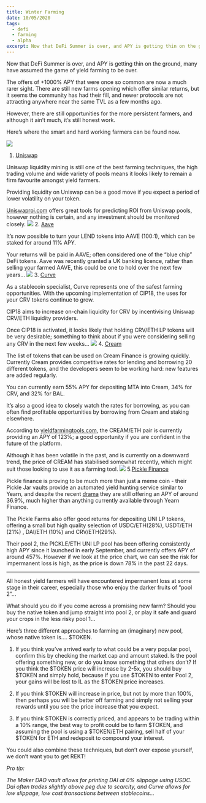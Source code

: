 ```yaml
---
title: Winter Farming
date: 10/05/2020
tags:
  - defi
  - farming
  - alpha
excerpt: Now that DeFi Summer is over, and APY is getting thin on the ground, many have declared the game of yield farming to be over.
---
```


Now that DeFi Summer is over, and APY is getting thin on the ground, many have assumed the game of yield farming to be over.

The offers of +1000% APY that were once so common are now a much rarer sight. There are still new farms opening which offer similar returns, but it seems the community has had their fill, and newer protocols are not attracting anywhere near the same TVL as a few months ago.

However, there are still opportunities for the more persistent farmers, and although it ain’t much, it’s still honest work.

Here’s where the smart and hard working farmers can be found now.

![](https://raw.githubusercontent.com/RektHQ/Assets/main/images/2020/10/uniswap-1.png)

1. [Uniswap](https://uniswap.org/)

Uniswap liquidity mining is still one of the best farming techniques, the high trading volume and wide variety of pools means it looks likely to remain a firm favourite amongst yield farmers.

Providing liquidity on Uniswap can be a good move if you expect a period of lower volatility on your token.

[Uniswaproi.com](https://www.uniswaproi.com/) offers great tools for predicting ROI from Uniswap pools, however nothing is certain, and any investment should be monitored closely.
![](https://raw.githubusercontent.com/RektHQ/Assets/main/images/2020/10/aave-1.jpg) 2. [Aave](https://app.aave.com/)

It’s now possible to turn your LEND tokens into AAVE (100:1), which can be staked for around 11% APY.

Your returns will be paid in AAVE; often considered one of the “blue chip” DeFi tokens. Aave was recently granted a UK banking licence, rather than selling your farmed AAVE, this could be one to hold over the next few years...
![](https://raw.githubusercontent.com/RektHQ/Assets/main/images/2020/10/curve.png) 3. [Curve](https://www.curve.fi/)

As a stablecoin specialist, Curve represents one of the safest farming opportunities. With the upcoming implementation of CIP18, the uses for your CRV tokens continue to grow.

CIP18 aims to increase on-chain liquidity for CRV by incentivising Uniswap CRV/ETH liquidity providers.

Once CIP18 is activated, it looks likely that holding CRV/ETH LP tokens will be very desirable; something to think about if you were considering selling any CRV in the next few weeks...
![](https://raw.githubusercontent.com/RektHQ/Assets/main/images/2020/10/cream.png) 4. [Cream ](https://cream.finance/)

The list of tokens that can be used on Cream Finance is growing quickly. Currently Cream provides competitive rates for lending and borrowing 20 different tokens, and the developers seem to be working hard: new features are added regularly.

You can currently earn 55% APY for depositing MTA into Cream, 34% for CRV, and 32% for BAL.

It’s also a good idea to closely watch the rates for borrowing, as you can often find profitable opportunities by borrowing from Cream and staking elsewhere.

According to [yieldfarmingtools.com](https://yieldfarmingtools.com/), the CREAM/ETH pair is currently providing an APY of 123%; a good opportunity if you are confident in the future of the platform.

Although it has been volatile in the past, and is currently on a downward trend, the price of CREAM has stabilised somewhat recently, which might suit those looking to use it as a farming tool.
![](https://raw.githubusercontent.com/RektHQ/Assets/main/images/2020/10/pickle.jpg) 5.[Pickle Finance](https://pickle.finance/)

Pickle finance is proving to be much more than just a meme coin - their Pickle Jar vaults provide an automated yield hunting service similar to Yearn, and despite the recent [drama](https://medium.com/@picklefinance/claim-picklejar-funds-a033b5ef91aa) they are still offering an APY of around 36.9%, much higher than anything currently available through Yearn Finance.

The Pickle Farms also offer good returns for depositing UNI LP tokens, offering a small but high quality selection of USDC/ETH(28%), USDT/ETH (21%) , DAI/ETH (10%) and CRV/ETH(29%).

Their pool 2, the PICKLE/ETH UNI LP pool has been offering consistently high APY since it launched in early September, and currently offers APY of around 457%. However if we look at the price chart, we can see the risk for impermanent loss is high, as the price is down 78% in the past 22 days.

---

All honest yield farmers will have encountered impermanent loss at some stage in their career, especially those who enjoy the darker fruits of “pool 2”...

What should you do if you come across a promising new farm? Should you buy the native token and jump straight into pool 2, or play it safe and guard your crops in the less risky pool 1…

Here’s three different approaches to farming an (imaginary) new pool, whose native token is…. $TOKEN.

1. If you think you’ve arrived early to what could be a very popular pool, confirm this by checking the market cap and amount staked. Is the pool offering something new, or do you know something that others don’t? If you think the $TOKEN price will increase by 2-5x, you should buy $TOKEN and simply hold, because if you use $TOKEN to enter Pool 2, your gains will be lost to IL as the $TOKEN price increases.

2. If you think $TOKEN will increase in price, but not by more than 100%, then perhaps you will be better off farming and simply not selling your rewards until you see the price increase that you expect.

3. If you think $TOKEN is correctly priced, and appears to be trading within a 10% range, the best way to profit could be to farm $TOKEN, and assuming the pool is using a $TOKEN/ETH pairing, sell half of your $TOKEN for ETH and redeposit to compound your interest.

You could also combine these techniques, but don’t over expose yourself, we don’t want you to get REKT!

_Pro tip:_

_The Maker DAO vault allows for printing DAI at 0% slippage using USDC. Dai often trades slightly above peg due to scarcity, and Curve allows for low slippage, low cost transactions between stablecoins…_
